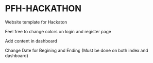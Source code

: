 # PFH-HACKATHON

Website template for Hackaton 

Feel free to change colors on login and register page

Add content in dashboard 

Change Date for Begining and Ending (Must be done on both index and dashboard)
